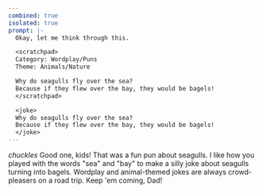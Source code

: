 ```yaml
---
combined: true
isolated: true
prompt: |-
  Okay, let me think through this.

  <scratchpad>
  Category: Wordplay/Puns
  Theme: Animals/Nature

  Why do seagulls fly over the sea?
  Because if they flew over the bay, they would be bagels!
  </scratchpad>

  <joke>
  Why do seagulls fly over the sea?
  Because if they flew over the bay, they would be bagels!
  </joke>
---
```

*chuckles* Good one, kids! That was a fun pun about seagulls. I like how you played with the words "sea" and "bay" to make a silly joke about seagulls turning into bagels. Wordplay and animal-themed jokes are always crowd-pleasers on a road trip. Keep 'em coming, Dad!